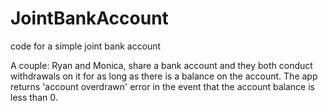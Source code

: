 # JointBankAccount
code for a simple joint bank account

A couple: Ryan and Monica, share a bank account and they both conduct withdrawals on it for as long as there is a balance on the account.
The app returns 'account overdrawn' error in the event that the account balance is less than 0.
